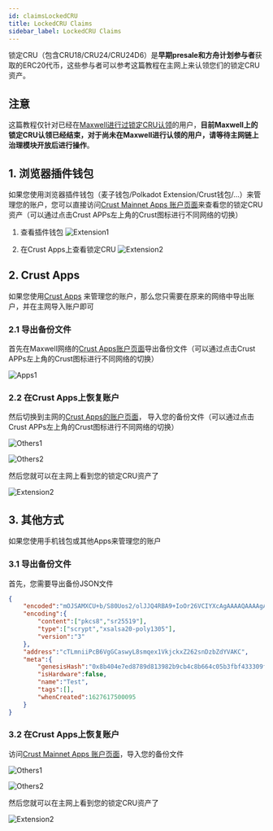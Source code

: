 ```yaml
---
id: claimsLockedCRU
title: LockedCRU Claims
sidebar_label: LockedCRU Claims
---
```


锁定CRU（包含CRU18/CRU24/CRU24D6）是**早期presale和方舟计划参与者**获取的ERC20代币，这些参与者可以参考这篇教程在主网上来认领您们的锁定CRU资产。

## 注意

这篇教程仅针对已经在[Maxwell进行过锁定CRU认领](https://wiki-maxwell.crust.network/docs/zh-CN/claimCRU18)的用户，**目前Maxwell上的锁定CRU认领已经结束，对于尚未在Maxwell进行认领的用户，请等待主网链上治理模块开放后进行操作**。

## 1. 浏览器插件钱包

如果您使用浏览器插件钱包（麦子钱包/Polkadot Extension/Crust钱包/...）来管理您的账户，您可以直接访问[Crust Mainnet Apps 账户页面](https://apps.crust.network/?rpc=wss%3A%2F%2Frpc.crust.network#/accounts)来查看您的锁定CRU资产（可以通过点击Crust APPs左上角的Crust图标进行不同网络的切换）

1. 查看插件钱包
![Extension1](assets/claimsLockedCRU/extension1.jpg)

2. 在Crust Apps上查看锁定CRU
![Extension2](assets/claimsLockedCRU/extension2.jpg)

## 2. Crust Apps

如果您使用[Crust Apps](https://apps.crust.network) 来管理您的账户，那么您只需要在原来的网络中导出账户，并在主网导入账户即可

### 2.1 导出备份文件

首先在Maxwell网络的[Crust Apps账户页面](https://apps.crust.network/?rpc=wss%3A%2F%2Fapi-maxwell.crust.network#/accounts)导出备份文件（可以通过点击Crust APPs左上角的Crust图标进行不同网络的切换）

![Apps1](assets/claimsLockedCRU/apps1.jpg)

### 2.2 在Crust Apps上恢复账户

然后切换到主网的[Crust Apps的账户页面](https://apps.crust.network/?rpc=wss%3A%2F%2Frpc.crust.network#/accounts)， 导入您的备份文件（可以通过点击Crust APPs左上角的Crust图标进行不同网络的切换）

![Others1](assets/claimsLockedCRU/others1.jpg)

![Others2](assets/claimsLockedCRU/others2.jpg)

然后您就可以在主网上看到您的锁定CRU资产了

![Extension2](assets/claimsLockedCRU/extension2.jpg)

## 3. 其他方式

如果您使用手机钱包或其他Apps来管理您的账户

### 3.1 导出备份文件

首先，您需要导出备份JSON文件

```json
{
    "encoded":"mOJSAMXCU+b/S80Uos2/olJJQ4RBA9+IoOr26VCIYXcAgAAAAQAAAAgAAACEef8KOVeeWD0DqPShntOtcHGTXAH4acTdJ7zjc9cLeXgIH1wsksMXh6CdvnARjxvKwXL98LjK2NLBDwSA8iqFAF8rspqMJ0kEKx4ExRPB0nQU94XU27UL8/eV08HVdBYhKU2664XOL/d+Zyyx2JNREj7kIKpPs2staSxD2zwkTNLGWasKwXjl7vAtxevZUNj01VZL5GWtg2TprMs0",
    "encoding":{
        "content":["pkcs8","sr25519"],
        "type":["scrypt","xsalsa20-poly1305"],
        "version":"3"
    },
    "address":"cTLmniiPcB6VgGCaswyL8smqex1VkjckxZ262snDzbZdYVAKC",
    "meta":{
        "genesisHash":"0x8b404e7ed8789d813982b9cb4c8b664c05b3fbf433309f603af014ec9ce56a8c",
        "isHardware":false,
        "name":"Test",
        "tags":[],
        "whenCreated":1627617500095
    }
}
```

### 3.2 在Crust Apps上恢复账户

访问[Crust Mainnet Apps 账户页面](https://apps.crust.network/?rpc=wss%3A%2F%2Frpc.crust.network#/accounts)，导入您的备份文件

![Others1](assets/claimsLockedCRU/others1.jpg)

![Others2](assets/claimsLockedCRU/others2.jpg)

然后您就可以在主网上看到您的锁定CRU资产了

![Extension2](assets/claimsLockedCRU/extension2.jpg)
